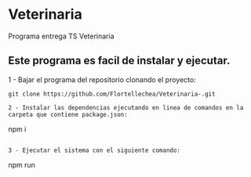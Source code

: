 # Veterinaria
Programa entrega TS Veterinaria

## Este programa es facil de instalar y ejecutar.

1 - Bajar el programa del repositorio clonando el proyecto:
```
git clone https://github.com/Flortellechea/Veterinaria-.git

2 - Instalar las dependencias ejecutando en linea de comandos en la carpeta que contiene package.json:
```
npm i
```

3 - Ejecutar el sistema con el siguiente comando:
```
npm run 
```


